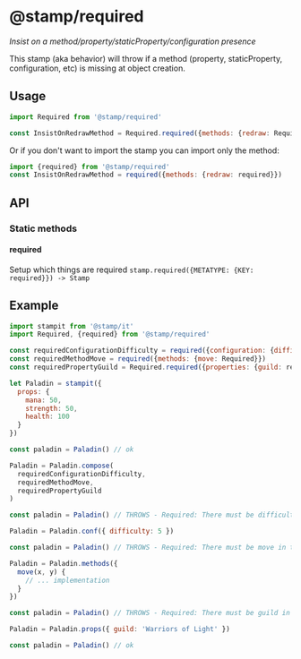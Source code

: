 # @stamp/required

_Insist on a method/property/staticProperty/configuration presence_

This stamp \(aka behavior\) will throw if a method \(property, staticProperty, configuration, etc\) is missing at object creation.

## Usage

```javascript
import Required from '@stamp/required'

const InsistOnRedrawMethod = Required.required({methods: {redraw: Required}})
```

Or if you don't want to import the stamp you can import only the method:

```javascript
import {required} from '@stamp/required'
const InsistOnRedrawMethod = required({methods: {redraw: required}})
```

## API

### Static methods

#### required

Setup which things are required `stamp.required({METATYPE: {KEY: required}}) -> Stamp`

## Example

```javascript
import stampit from '@stamp/it'
import Required, {required} from '@stamp/required'

const requiredConfigurationDifficulty = required({configuration: {difficulty: required}})
const requiredMethodMove = required({methods: {move: Required}})
const requiredPropertyGuild = Required.required({properties: {guild: required}})

let Paladin = stampit({
  props: {
    mana: 50,
    strength: 50,
    health: 100
  }
})

const paladin = Paladin() // ok

Paladin = Paladin.compose(
  requiredConfigurationDifficulty, 
  requiredMethodMove, 
  requiredPropertyGuild
)

const paladin = Paladin() // THROWS - Required: There must be difficulty in this stamp configuration

Paladin = Paladin.conf({ difficulty: 5 })

const paladin = Paladin() // THROWS - Required: There must be move in this stamp methods

Paladin = Paladin.methods({
  move(x, y) {
    // ... implementation
  }
})

const paladin = Paladin() // THROWS - Required: There must be guild in this stamp properties

Paladin = Paladin.props({ guild: 'Warriors of Light' })

const paladin = Paladin() // ok
```


